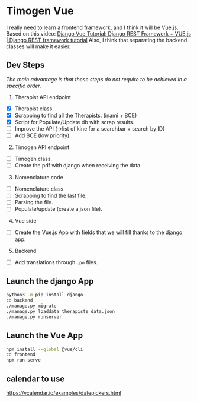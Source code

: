 # Timogen Vue

I really need to learn a frontend framework, and I think it will be Vue.js.
Based on this video: [Django Vue Tutorial: Django REST Framework + VUE.js | Django REST framework tutorial](https://www.youtube.com/watch?v=7GWKv03Osek)
Also, I think that separating the backend classes will make it easier.

## Dev Steps

_The main advantage is that these steps do not require to be achieved in a specific order._

1. Therapist API endpoint
 - [x] Therapist class.
 - [x] Scrapping to find all the Therapists. (inami + BCE)
 - [x] Script for Populate/Update db with scrap results.
 - [ ] Improve the API (->list of kine for a searchbar + search by ID)
 - [ ] Add BCE (low priority)

2. Timogen API endpoint
 - [ ] Timogen class.
 - [ ] Create the pdf with django when receiving the data.

3. Nomenclature code
 - [ ] Nomenclature class.
 - [ ] Scrapping to find the last file.
 - [ ] Parsing the file.
 - [ ] Populate/update (create a json file).

4. Vue side
 - [ ] Create the Vue.js App with fields that we will fill thanks to the django app.

5. Backend
 - [ ] Add translations through `.po` files.


## Launch the django App

```bash
python3 -m pip install django
cd backend
./manage.py migrate
./manage.py loaddata therapists_data.json
./manage.py runserver
```

## Launch the Vue App

```bash
npm install --global @vue/cli
cd frontend
npm run serve
```

## calendar to use

https://vcalendar.io/examples/datepickers.html
